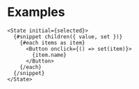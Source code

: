 <script lang="ts">

</script>

<h1>Examples</h1>

```svelte
<State initial={selected}>
  {#snippet children({ value, set })}
    {#each items as item}
      <Button onclick={() => set(item)}>
        {item.name}
      </Button>
    {/each}
  {/snippet}
</State>
```
